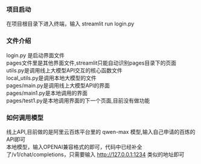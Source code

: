 ### 项目启动
在项目根目录下进入终端，输入 streamlit run login.py
### 文件介绍
login.py 是启动界面文件  
pages文件里是其他界面文件,streamlit只能自动识别pages目录下的页面  
utils.py是调用线上大模型API交互的核心函数文件  
local_utils.py是调用本地大模型的文件  
pages/main.py是调用线上大模型API的界面  
pages/main1.py是本地调用的界面  
pages/test1.py是本地调用界面的下一个页面,目前没有做功能  
### 如何调用模型
线上API,目前做的是阿里云百炼平台里的 qwen-max 模型,输入自己申请的百炼的API即可  
本地模型，输入OPENAI兼容格式的即可，代码中已经补全了/v1/chat/completions，只需要输入 http://127.0.0.1:1234 类似的地址即可  

